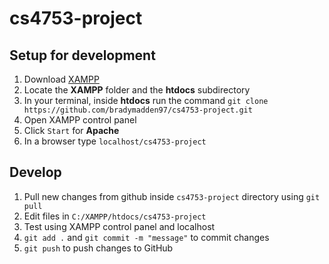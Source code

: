 # cs4753-project

## Setup for development
1. Download [XAMPP](https://www.apachefriends.org/index.html)
2. Locate the **XAMPP** folder and the **htdocs** subdirectory
3. In your terminal, inside **htdocs** run the command `git clone https://github.com/bradymadden97/cs4753-project.git`
4. Open XAMPP control panel
5. Click ``Start`` for **Apache**
6. In a browser type `localhost/cs4753-project`

## Develop
1. Pull new changes from github inside `cs4753-project` directory using `git pull`
2. Edit files in `C:/XAMPP/htdocs/cs4753-project`
3. Test using XAMPP control panel and localhost
4. `git add .` and `git commit -m "message"` to commit changes
5. `git push` to push changes to GitHub
